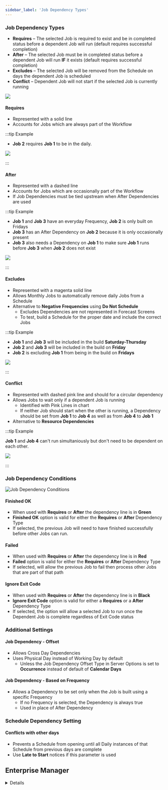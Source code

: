 ```yaml
---
sidebar_label: 'Job Dependency Types'
---
```


### Job Dependency Types

* **Requires** – The selected Job is required to exist and be in completed status before a dependent Job will run (default requires successful completion)
* **After** – The selected Job must be in completed status before a dependent Job will run **IF** it exists (default requires successful completion)
* **Excludes** – The selected Job will be removed from the Schedule on days the dependent Job is scheduled
* **Conflict** – Dependent Job will not start if the selected Job is currently running

![](../static/imgbasic/Job_Dependency_Fields.png)
#### Requires

* Represented with a solid line
* Accounts for Jobs which are always part of the Workflow

:::tip Example

* **Job 2** requires **Job 1** to be in the daily.

![](../static/imgbasic/Required_Depen.png)

:::

#### After

* Represented with a dashed line
* Accounts for Jobs which are occasionally part of the Workflow
* If Job Dependencies must be tied upstream when After Dependencies are used

:::tip Example
* **Job 1** and **Job 3** have an everyday Frequency, **Job 2** is only built on Fridays
* **Job 3** has an After Dependency on **Job 2** because it is only occasionally present
* **Job 3** also needs a Dependency on **Job 1** to make sure **Job 1** runs before **Job 3** when **Job 2** does not exist

![](../static/imgbasic/Afrer_Depen.png)

:::

#### Excludes

* Represented with a magenta solid line
* Allows Monthly Jobs to automatically remove daily Jobs from a Schedule
* Alternative to **Negative Frequencies** using **Do Not Schedule**
  * Excludes Dependencies are not represented in Forecast Screens
  * To test, build a Schedule for the proper date and include the correct Jobs

:::tip Example

* **Job 1** and **Job 3** will be included in the build **Saturday-Thursday**
* **Job 2** and **Job 3** will be included in the build on **Friday**
* **Job 2** is excluding **Job 1** from being in the build on **Fridays**

![](../static/imgbasic/Exclude_Depen.png)

:::

#### Conflict

* Represented with dashed pink line and should for a circular dependency
* Allows Jobs to wait only if a dependent Job is running
  * Identified with Pink Lines in chart 
  * If neither Job should start when the other is running, a Dependency should be set from **Job 1** to **Job 4** as well as from **Job 4** to **Job 1**
* Alternative to **Resource Dependencies**

:::tip Example

**Job 1** and **Job 4** can't run simultaniously but don't need to be dependent on each other.

![](../static/imgbasic/Conflict_Depen.png)

:::

### Job Dependency Conditions

![Job Dependency Conditions](../static/imgbasic/Conditions.png)

#### Finished OK

* When used with **Requires** or **After** the dependency line is in **Green**
* **Finished OK** option is valid for either the **Requires** or **After** Dependency Type
* If selected, the previous Job will need to have finished successfully before other Jobs can run.

#### Failed

* When used with **Requires** or **After** the dependency line is in **Red**
* **Failed** option is valid for either the **Requires** or **After** Dependency Type
* If selected, will allow the previous Job to fail then process other Jobs that are part of that path

#### Ignore Exit Code

* When used with **Requires** or **After** the dependency line is in **Black**
* **Ignore Exit Code** option is valid for either a **Requires** or a **After** Dependency Type
* If selected, the option will allow a selected Job to run once the Dependent Job is complete regardless of Exit Code status

### Additional Settings

#### Job Dependency - **Offset**

* Allows Cross Day Dependencies
* Uses Physical Day instead of Working Day by default
  * Unless the Job Dependency Offset Type in Server Options is set to **Occurrence** instead of default of **Calendar Days**

#### Job Dependency - **Based on Frequency**

* Allows a Dependency to be set only when the Job is built using a specific Frequency 
  * If no Frequency is selected, the Dependency is always true
  * Used in place of After Dependency

### Schedule Dependency Setting

#### Conflicts with other days

* Prevents a Schedule from opening until all Daily instances of that Schedule from previous days are complete
* Use **Late to Start** notices if this parameter is used



## Enterprise Manager

<details>

#### Dependency Types

![Picture214](../static/imgbasic/214.png)

#### After

![Picture215](../static/imgbasic/215.png)

#### Excludes

![Picture216](../static/imgbasic/216.png)

#### Conflict

![Picture217](../static/imgbasic/217.png)

#### Ignore Exit Code

![Picture218](../static/imgbasic/218.png)

#### Failed

![Picture219](../static/imgbasic/219.png)

![Picture220](../static/imgbasic/220.png)

#### Offset

![Picture221](../static/imgbasic/221.png)

![Picture222](../static/imgbasic/222.png)

#### Based on Frequency

![Picture223](../static/imgbasic/223.png)

#### Conflicts with other days

![Picture224](../static/imgbasic/224.png)

</details>